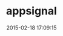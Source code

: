 ---
layout: post
title:  "appsignal"
repo:   "appsignal/appsignal"
date:   2015-02-18 17:09:15
gemurl: https://github.com/appsignal/appsignal
---